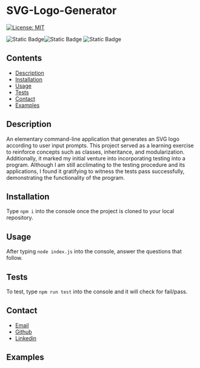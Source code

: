 # SVG-Logo-Generator

  [![License: MIT](https://img.shields.io/badge/License-MIT-yellow.svg)](https://opensource.org/licenses/MIT)

  ![Static Badge](https://img.shields.io/badge/JavaScript-F7DF1E?style=for-the-badge&logo=javascript&labelColor=black)![Static Badge](https://img.shields.io/badge/Node.js-%23339933?style=for-the-badge&logo=node.js&labelColor=black)
![Static Badge](https://img.shields.io/badge/JEST%20-%20%23C21325?style=for-the-badge&logo=jest&logoColor=%23C21325&labelColor=black)

## Contents
- [Description](#description)
- [Installation](#installation)
- [Usage](#usage)
- [Tests](#tests)
- [Contact](#contact)
- [Examples](#examples)

## Description

An elementary command-line application that generates an SVG logo according to user input prompts. This project served as a learning exercise to reinforce concepts such as classes, inheritance, and modularization. Additionally, it marked my initial venture into incorporating testing into a program. Although I am still acclimating to the testing procedure and its applications, I found it gratifying to witness the tests pass successfully, demonstrating the functionality of the program.

## Installation

Type `npm i` into the console once the project is cloned to your local repository.

## Usage

After typing `node index.js` into the console, answer the questions that follow.

## Tests

To test, type `npm run test` into the console and it will check for fail/pass.

## Contact

- [Email](mailto:jtwiley1996@gmail.com)
- [Github](https://github.com/jtwiley1996)
- [Linkedin](https://www.linkedin.com/in/julian-wiley-51508313b/)

## Examples
